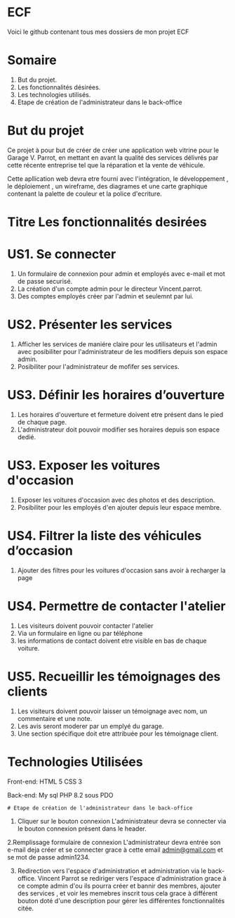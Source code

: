# ECF
Voici le github contenant tous mes dossiers de mon projet ECF

# Somaire
1. But du projet.
2. Les fonctionnalités désirées.
3. Les technologies utilisés.
4. Etape de création de l'administrateur dans le back-office


#  But du projet

Ce projet à pour but de créer  de créer une application web vitrine pour le Garage V. Parrot,
en mettant en avant la qualité des services délivrés par cette récente entreprise tel que la réparation et la vente de véhicule.

Cette apllication web devra etre fourni avec  l'intégration, le développement , le déploiement , un wireframe, des diagrames et une carte graphique contenant la palette de couleur et la police d'ecriture.

# Titre Les fonctionnalités desirées

#  US1. Se connecter
1. Un formulaire de connexion pour admin et employés avec e-mail et mot de passe securisé.
2. La création d'un compte admin pour le directeur Vincent.parrot.
3. Des comptes employés créer par l'admin et seulemnt par lui.

 # US2. Présenter les services
1. Afficher les services de maniére claire pour les utilisateurs et l'admin avec posibiliter pour l'administrateur de les modifiers depuis son espace admin.
2. Posibiliter pour l'administrateur de mofifer ses services.

 # US3. Définir les horaires d’ouverture
1. Les horaires d'ouverture et fermeture doivent etre présent dans le pied de chaque page.
2. L'administrateur doit pouvoir modifier ses horaires depuis son espace dedié.


#  US3. Exposer les voitures d'occasion
1. Exposer les voitures d'occasion avec des photos et des description.
2. Posibiliter pour les employés d'en ajouter depuis leur espace membre.

#  US4. Filtrer la liste des véhicules d’occasion
1. Ajouter des filtres pour les voitures d'occasion sans avoir à recharger la page

 #  US4. Permettre de contacter l'atelier
1. Les visiteurs doivent pouvoir contacter l'atelier
2. Via un formulaire en ligne ou par téléphone
3. les informations de contact doivent etre visible en bas de chaque voiture.

 #  US5. Recueillir les témoignages des clients
1. Les visiteurs doivent pouvoir laisser un témoignage avec nom, un commentaire et une note.
2. Les avis seront moderer par un emplyé du garage.
3. Une section spécifique doit etre attribuée pour les témoignage client.

# Technologies Utilisées
Front-end:
    HTML 5
    CSS 3

Back-end:
    My sql
    PHP 8.2 sous PDO

    # Etape de création de l'administrateur dans le back-office

1. Cliquer sur le bouton connexion
   L'administrateur devra se connecter via le bouton connexion présent dans le header.

2.Remplissage formulaire de connexion
L'administrateur devra entrée son e-mail deja créer et se connecter grace à cette email  admin@gmail.com et se mot de passe admin1234.

3. Redirection vers l'espace d'administration et administration via le back-office.
Vincent Parrot se rediriger vers l'espace d'administration grace à ce compte admin d'ou ils pourra créer et bannir des membres, ajouter des services , et voir les memebres inscrit tous cela grace à différent bouton doté d'une description pour gérer les différentes fonctionnalités citée.

  
    



